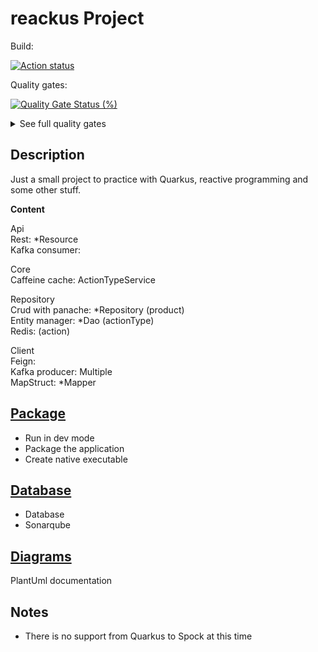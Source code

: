 # reackus Project

Build:

[![Action status](https://github.com/algalopez/reackus/workflows/reackus%20main%20CI/badge.svg)](https://github.com/algalopez/reackus/actions)

Quality gates:

[![Quality Gate Status (%)](https://sonarcloud.io/api/project_badges/measure?project=reackus&metric=alert_status)](https://sonarcloud.io/dashboard?id=reackus)
<details>
<summary>See full quality gates</summary>

[![coverage (%)](https://sonarcloud.io/api/project_badges/measure?project=reackus&metric=coverage)](https://sonarcloud.io/component_measures?id=reackus&metric=coverage)
[![duplicated_lines_density (%)](https://sonarcloud.io/api/project_badges/measure?project=reackus&metric=duplicated_lines_density)](https://sonarcloud.io/component_measures?id=reackus&metric=duplicated_lines_density)
[![ncloc (%)](https://sonarcloud.io/api/project_badges/measure?project=reackus&metric=ncloc)](https://sonarcloud.io/component_measures?id=reackus&metric=ncloc)  
[![vulnerabilities (%)](https://sonarcloud.io/api/project_badges/measure?project=reackus&metric=vulnerabilities)](https://sonarcloud.io/component_measures?id=reackus&metric=vulnerabilities)
[![bugs (%)](https://sonarcloud.io/api/project_badges/measure?project=reackus&metric=bugs)](https://sonarcloud.io/component_measures?id=reackus&metric=bugs)
[![code_smells (%)](https://sonarcloud.io/api/project_badges/measure?project=reackus&metric=code_smells)](https://sonarcloud.io/component_measures?id=reackus&metric=code_smells)  
[![sqale_rating (%)](https://sonarcloud.io/api/project_badges/measure?project=reackus&metric=sqale_rating)](https://sonarcloud.io/component_measures?id=reackus&metric=sqale_rating)
[![reliability_rating (%)](https://sonarcloud.io/api/project_badges/measure?project=reackus&metric=reliability_rating)](https://sonarcloud.io/component_measures?id=reackus&metric=reliability_rating)
[![security_rating (%)](https://sonarcloud.io/api/project_badges/measure?project=reackus&metric=security_rating)](https://sonarcloud.io/component_measures?id=reackus&metric=security_rating)
</details>

## Description

Just a small project to practice with Quarkus, reactive programming and some other stuff.

**Content**

Api  
Rest: *Resource  
Kafka consumer:

Core  
Caffeine cache: ActionTypeService

Repository  
Crud with panache: *Repository (product)  
Entity manager: *Dao (actionType)  
Redis: (action)

Client  
Feign:  
Kafka producer:
Multiple  
MapStruct: *Mapper  


## [Package](doc/package.md)

- Run in dev mode  
- Package the application  
- Create native executable  

## [Database](doc/dev.md)

- Database
- Sonarqube

## [Diagrams](doc/diagram.md)

PlantUml documentation

## Notes

- There is no support from Quarkus to Spock at this time
